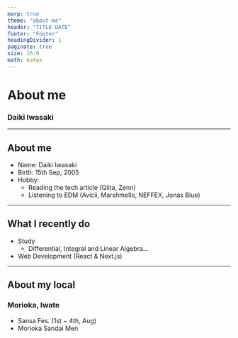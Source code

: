 ```yaml
---
marp: true
theme: "about-me"
header: "TITLE DATE"
footer: "Footer"
headingDivider: 1
paginate: true
size: 16:9
math: katex
---
```


<!-- _class: lead -->

# About me
### Daiki Iwasaki

---

## About me

- Name: Daiki Iwasaki
- Birth: 15th Sep, 2005
- Hobby: 
  - Reading the tech article (Qiita, Zenn) 
  - Listening to EDM (Avicii, Marshmello, NEFFEX, Jonas Blue)

---

## What I recently do

- Study
  - Differential, Integral and Linear Algebra...
- Web Development (React & Next.js)

---

## About my local
### Morioka, Iwate

- Sansa Fes. (1st ~ 4th, Aug)
- Morioka Sandai Men
